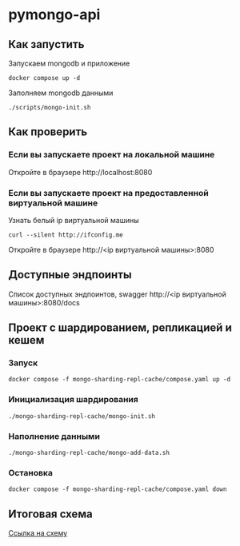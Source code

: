 # pymongo-api

## Как запустить

Запускаем mongodb и приложение

```shell
docker compose up -d
```

Заполняем mongodb данными

```shell
./scripts/mongo-init.sh
```

## Как проверить

### Если вы запускаете проект на локальной машине

Откройте в браузере http://localhost:8080

### Если вы запускаете проект на предоставленной виртуальной машине

Узнать белый ip виртуальной машины

```shell
curl --silent http://ifconfig.me
```

Откройте в браузере http://<ip виртуальной машины>:8080

## Доступные эндпоинты

Список доступных эндпоинтов, swagger http://<ip виртуальной машины>:8080/docs

## Проект с шардированием, репликацией и кешем

### Запуск

```shell
docker compose -f mongo-sharding-repl-cache/compose.yaml up -d
```

### Инициализация шардирования

```shell
./mongo-sharding-repl-cache/mongo-init.sh
```

### Наполнение данными
```shell
./mongo-sharding-repl-cache/mongo-add-data.sh
```

### Остановка

```shell
docker compose -f mongo-sharding-repl-cache/compose.yaml down
```

## Итоговая схема
[Ссылка на схему](https://drive.google.com/file/d/1ahREQUv_ZG-0HV9O96pb332uwwAoFE5-/view?usp=sharing)